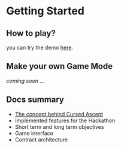 # Getting Started

## How to play?

you can try the demo [here](https://cursed-ascent.vercel.app).

## Make your own Game Mode

_coming soon ..._

## Docs summary

- [The concept behind Cursed Ascent](concept.md)
- Implemented features for the Hackathon
- Short term and long term objectives
- Game interface
- Contract architecture
